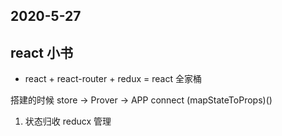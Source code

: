 ## 2020-5-27
## react 小书
- react + react-router + redux = react 全家桶

搭建的时候 store -> Prover -> APP
connect (mapStateToProps)()
1. 状态归收 reducx 管理